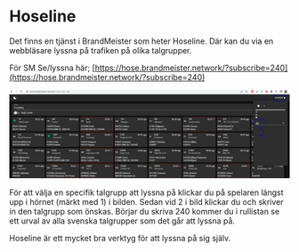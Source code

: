 # Hoseline

Det finns en tjänst i BrandMeister som heter Hoseline. Där kan du via en webbläsare lyssna på trafiken på olika talgrupper.&#x20;

För SM Se/lyssna här; [https://hose.brandmeister.network/?subscribe=240](https://hose.brandmeister.network/?subscribe=240)

&#x20;![](.gitbook/assets/hoseline.PNG)

För att välja en specifik talgrupp att lyssna på klickar du på spelaren längst upp i hörnet (märkt med 1) i bilden. Sedan vid 2 i bild klickar du och skriver in den talgrupp som önskas. Börjar du skriva 240 kommer du i rullistan se ett urval av alla svenska talgrupper som det går att lyssna på.

Hoseline är ett mycket bra verktyg för att lyssna på sig själv. &#x20;
